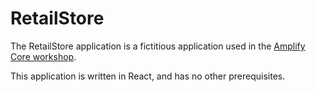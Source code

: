 # RetailStore

The RetailStore application is a fictitious application used in the [Amplify Core workshop](https://catalog.workshops.aws/amplify-core).

This application is written in React, and has no other prerequisites.
